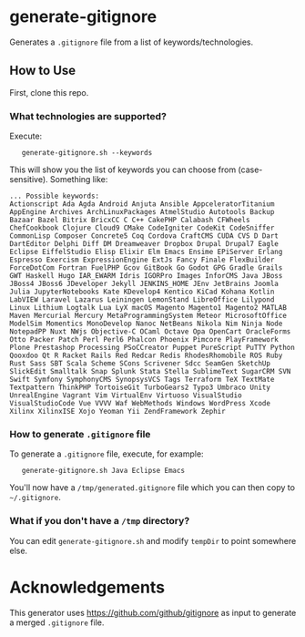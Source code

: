 # generate-gitignore

Generates a ```.gitignore``` file from a list of keywords/technologies.

## How to Use

First, clone this repo.

### What technologies are supported?

Execute:

```
   generate-gitignore.sh --keywords
```

This will show you the list of keywords you can choose from (case-sensitive).  Something like:

```
... Possible keywords:
Actionscript Ada Agda Android Anjuta Ansible AppceleratorTitanium AppEngine Archives ArchLinuxPackages AtmelStudio Autotools Backup Bazaar Bazel Bitrix BricxCC C C++ CakePHP Calabash CFWheels ChefCookbook Clojure Cloud9 CMake CodeIgniter CodeKit CodeSniffer CommonLisp Composer Concrete5 Coq Cordova CraftCMS CUDA CVS D Dart DartEditor Delphi Diff DM Dreamweaver Dropbox Drupal Drupal7 Eagle Eclipse EiffelStudio Elisp Elixir Elm Emacs Ensime EPiServer Erlang Espresso Exercism ExpressionEngine ExtJs Fancy Finale FlexBuilder ForceDotCom Fortran FuelPHP Gcov GitBook Go Godot GPG Gradle Grails GWT Haskell Hugo IAR_EWARM Idris IGORPro Images InforCMS Java JBoss JBoss4 JBoss6 JDeveloper Jekyll JENKINS_HOME JEnv JetBrains Joomla Julia JupyterNotebooks Kate KDevelop4 Kentico KiCad Kohana Kotlin LabVIEW Laravel Lazarus Leiningen LemonStand LibreOffice Lilypond Linux Lithium Logtalk Lua LyX macOS Magento Magento1 Magento2 MATLAB Maven Mercurial Mercury MetaProgrammingSystem Meteor MicrosoftOffice ModelSim Momentics MonoDevelop Nanoc NetBeans Nikola Nim Ninja Node NotepadPP Nuxt NWjs Objective-C OCaml Octave Opa OpenCart OracleForms Otto Packer Patch Perl Perl6 Phalcon Phoenix Pimcore PlayFramework Plone Prestashop Processing PSoCCreator Puppet PureScript PuTTY Python Qooxdoo Qt R Racket Rails Red Redcar Redis RhodesRhomobile ROS Ruby Rust Sass SBT Scala Scheme SCons Scrivener Sdcc SeamGen SketchUp SlickEdit Smalltalk Snap Splunk Stata Stella SublimeText SugarCRM SVN Swift Symfony SymphonyCMS SynopsysVCS Tags Terraform TeX TextMate Textpattern ThinkPHP TortoiseGit TurboGears2 Typo3 Umbraco Unity UnrealEngine Vagrant Vim VirtualEnv Virtuoso VisualStudio VisualStudioCode Vue VVVV Waf WebMethods Windows WordPress Xcode Xilinx XilinxISE Xojo Yeoman Yii ZendFramework Zephir
```

### How to generate ```.gitignore``` file

To generate a ```.gitignore``` file, execute, for example:

```
   generate-gitignore.sh Java Eclipse Emacs
```

You'll now have a ```/tmp/generated.gitignore``` file which you can then copy to ```~/.gitignore```.

### What if you don't have a ```/tmp``` directory?

You can edit ```generate-gitignore.sh``` and modify ```tempDir``` to point somewhere else.

# Acknowledgements

This generator uses https://github.com/github/gitignore as input to generate a merged ```.gitignore``` file.
